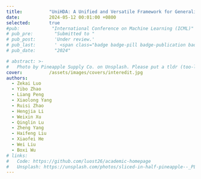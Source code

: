```yaml
---
title:          "UniHDA: A Unified and Versatile Framework for Generalized Hybrid Domain Adaptation"
date:           2024-05-12 00:01:00 +0800
selected:       true
#pub:            "International Conference on Machine Learning (ICML)"
# pub_pre:        "Submitted to "
# pub_post:       'Under review.'
# pub_last:       ' <span class="badge badge-pill badge-publication badge-success">Spotlight</span>'
# pub_date:       "2024"

# abstract: >-
#   Photo by Pineapple Supply Co. on Unsplash. Please put a tldr (too-long-didnt-read, 1~2 sentences) of your publication here. It is not recommended to put the actual abstract here because it is usually too long to fit in. $\LaTeX$ is supported. $a=b+c$.
cover:          /assets/images/covers/interedit.jpg
authors:
  - Zekai Luo
  - Yibo Zhao
  - Liang Peng
  - Xiaolong Yang
  - Ruisi Zhao
  - Hengjia Li
  - Weixin Xu
  - Qinglin Lu
  - Zheng Yang
  - Haifeng Liu
  - Xiaofei He
  - Wei Liu
  - Boxi Wu
# links:
#   Code: https://github.com/luost26/academic-homepage
#   Unsplash: https://unsplash.com/photos/sliced-in-half-pineapple--_PLJZmHZzk
---
```

